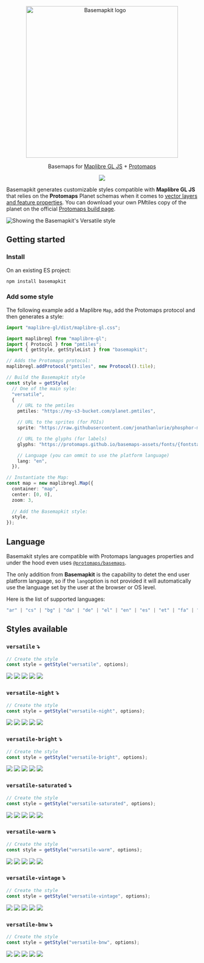 <p align="center">
  <img src="./public/logo.svg" alt="Basemapkit logo" width="400px"></img>
</p>
<p align="center">
Basemaps for <a href="https://maplibre.org/maplibre-gl-js/docs/">Maplibre GL JS</a> + <a href="https://protomaps.com/">Protomaps</a>
</p>

<p align="center">
  <img src="https://img.shields.io/npm/v/basemapkit"></img>
</p>

Basemapkit generates customizable styles compatible with **Maplibre GL JS** that relies on the **Protomaps** Planet schemas when it comes to [vector layers and feature properties](https://docs.protomaps.com/basemaps/layers). You can download your own PMtiles copy of the planet on the official [Protomaps build page](https://maps.protomaps.com/builds/). 

![Showing the Basemapkit's Versatile style](./public/versatile.jpg)

## Getting started
### Install
On an existing ES project:
```bash
npm install basemapkit
```

### Add some style
The following example add a Maplibre `Map`, add the Protomaps protocol and then generates a style:

```ts
import "maplibre-gl/dist/maplibre-gl.css";

import maplibregl from "maplibre-gl";
import { Protocol } from "pmtiles";
import { getStyle, getStyleList } from "basemapkit";

// Adds the Protomaps protocol:
maplibregl.addProtocol("pmtiles", new Protocol().tile);

// Build the Basemapkit style
const style = getStyle(
  // One of the main syle:
  "versatile", 
  {
    // URL to the pmtiles
    pmtiles: "https://my-s3-bucket.com/planet.pmtiles",

    // URL to the sprites (for POIs)
    sprite: "https://raw.githubusercontent.com/jonathanlurie/phosphor-mlgl-sprite/refs/heads/main/sprite/phosphor-diecut",

    // URL to the glyphs (for labels)
    glyphs: "https://protomaps.github.io/basemaps-assets/fonts/{fontstack}/{range}.pbf";

    // Language (you can ommit to use the platform language)
    lang: "en",
  }),

// Instantiate the Map:
const map = new maplibregl.Map({
  container: "map",
  center: [0, 0],
  zoom: 3,
  
  // Add the Basemapkit style:
  style,
});
```

## Language
Basemakit styles are compatible with Protomaps languages properties and under the hood even uses [`@protomaps/basemaps`](https://docs.protomaps.com/basemaps/flavors). 

The only addition from **Basemapkit** is the capability to detet the end user platform language, so if the `lang`option is not provided it will automatically use the language set by the user at the browser or OS level.

Here is the list of supported languages:
```ts
"ar" | "cs" | "bg" | "da" | "de" | "el" | "en" | "es" | "et" | "fa" | "fi" | "fr" | "ga" | "he" | "hi" | "hr" | "hu" | "id" | "it" | "ja" | "ko" | "lt" | "lv" | "ne" | "nl" | "no" | "mr" | "mt" | "pl" | "pt" | "ro" | "ru" | "sk" | "sl" | "sv" | "tr" | "uk" | "ur" | "vi" | "zh-Hans" | "zh-Hant"
```

## Styles available
### `versatile` ⤵️
```ts
// Create the style
const style = getStyle("versatile", options);
```
![](./public/screenshots/usa-versatile.jpeg)
![](./public/screenshots/alps-versatile.jpeg)
![](./public/screenshots/manhattan-versatile.jpeg)
![](./public/screenshots/na-versatile.jpeg)
![](./public/screenshots/paris-versatile.jpeg)
 
### `versatile-night` ⤵️
```ts
// Create the style
const style = getStyle("versatile-night", options);
```
![](./public/screenshots/usa-versatile-night.jpeg)
![](./public/screenshots/alps-versatile-night.jpeg)
![](./public/screenshots/manhattan-versatile-night.jpeg)
![](./public/screenshots/na-versatile-night.jpeg)
![](./public/screenshots/paris-versatile-night.jpeg)
 
### `versatile-bright` ⤵️
```ts
// Create the style
const style = getStyle("versatile-bright", options);
```
![](./public/screenshots/usa-versatile-bright.jpeg)
![](./public/screenshots/alps-versatile-bright.jpeg)
![](./public/screenshots/manhattan-versatile-bright.jpeg)
![](./public/screenshots/na-versatile-bright.jpeg)
![](./public/screenshots/paris-versatile-bright.jpeg)

### `versatile-saturated` ⤵️
```ts
// Create the style
const style = getStyle("versatile-saturated", options);
```
![](./public/screenshots/usa-versatile-saturated.jpeg)
![](./public/screenshots/alps-versatile-saturated.jpeg)
![](./public/screenshots/manhattan-versatile-saturated.jpeg)
![](./public/screenshots/na-versatile-saturated.jpeg)
![](./public/screenshots/paris-versatile-saturated.jpeg)

### `versatile-warm` ⤵️
```ts
// Create the style
const style = getStyle("versatile-warm", options);
```
![](./public/screenshots/usa-versatile-warm.jpeg)
![](./public/screenshots/alps-versatile-warm.jpeg)
![](./public/screenshots/manhattan-versatile-warm.jpeg)
![](./public/screenshots/na-versatile-warm.jpeg)
![](./public/screenshots/paris-versatile-warm.jpeg)

### `versatile-vintage` ⤵️
```ts
// Create the style
const style = getStyle("versatile-vintage", options);
```
![](./public/screenshots/usa-versatile-vintage.jpeg)
![](./public/screenshots/alps-versatile-vintage.jpeg)
![](./public/screenshots/manhattan-versatile-vintage.jpeg)
![](./public/screenshots/na-versatile-vintage.jpeg)
![](./public/screenshots/paris-versatile-vintage.jpeg)
 
### `versatile-bnw` ⤵️
```ts
// Create the style
const style = getStyle("versatile-bnw", options);
```
![](./public/screenshots/usa-versatile-bnw.jpeg)
![](./public/screenshots/alps-versatile-bnw.jpeg)
![](./public/screenshots/manhattan-versatile-bnw.jpeg)
![](./public/screenshots/na-versatile-bnw.jpeg)
![](./public/screenshots/paris-versatile-bnw.jpeg)